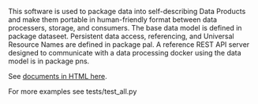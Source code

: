 This software is used to package data into self-describing Data Products and make them portable in human-friendly format between data processers, storage, and consumers. The base data model is defined in package dataseet. Persistent data access, referencing, and Universal Resource Names are defined in package pal. A reference REST API server designed to communicate with a data processing docker using the data model is in package pns.

See [documents in HTML here](doc/html/index.html).

For more examples see tests/test_all.py
